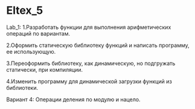 # Eltex_5
Lab_1:
1.Разработать функции для выполнения арифметических операций по вариантам.

2.Оформить статическую библиотеку функций и написать программу, ее использующую.

3.Переоформить библиотеку, как динамическую, но подгружать статически, при компиляции.

4.Изменить программу для динамической загрузки функций из библиотеки.

Вариант 4: Операции деления по модулю и нацело.
